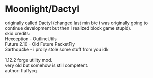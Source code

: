 # Moonlight/Dactyl
originally called Dactyl (changed last min b/c i was originally going to continue development but then I realized block game stupid).<br>
skid credits:<br> Hexception - OutlineUtils<br> Future 2.10 - Old Future PacketFly<br>3arthqu4ke - i prolly stole some stuff from you idk<br><br>
1.12.2 forge utility mod.<br>
very old but somehow is still competent.<br>
author: fluffycq<br>
